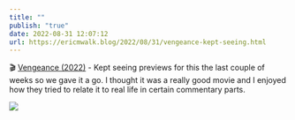 ```yaml
---
title: ""
publish: "true"
date: 2022-08-31 12:07:12
url: https://ericmwalk.blog/2022/08/31/vengeance-kept-seeing.html
---
```

🎬 [Vengeance (2022)](https://www.imdb.com/title/tt11976532/) - Kept seeing previews for this the last couple of weeks so we gave it a go. I thought it was a really good movie and I enjoyed how they tried to relate it to real life in certain commentary parts.


![](https://ericmwalk.blog/uploads/2022/d5355f42c7.jpg)
